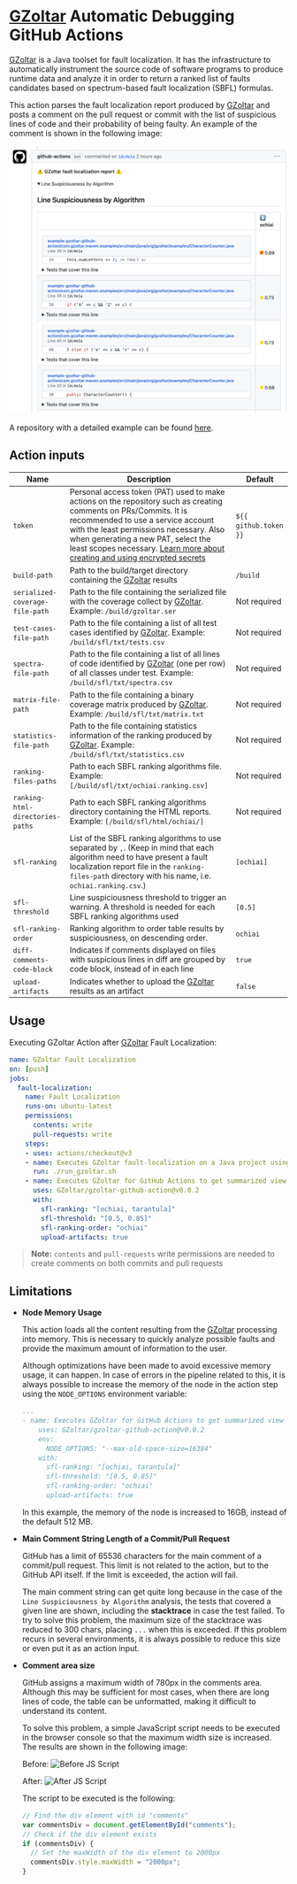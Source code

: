 # [GZoltar](https://github.com/gzoltar/gzoltar) Automatic Debugging GitHub Actions

[GZoltar](https://github.com/gzoltar/gzoltar) is a Java toolset for fault localization. It has the infrastructure to automatically instrument the source code of software programs to produce runtime data and analyze it in order to return a ranked list of faults candidates based on spectrum-based fault localization (SBFL) formulas.

This action parses the fault localization report produced by [GZoltar](https://github.com/gzoltar/gzoltar) and posts a comment on the pull request or commit with the list of suspicious lines of code and their probability of being faulty. An example of the comment is shown in the following image:

![Example of the comment](./docs/images/example.png)

A repository with a detailed example can be found [here](https://github.com/hugofpaiva/example-gzoltar-github-action).

## Action inputs

| Name                      | Description                                                                                                                                                                                                                                                                                                                                                                                                     | Default       |
|---------------------------|-----------------------------------------------------------------------------------------------------------------------------------------------------------------------------------------------------------------------------------------------------------------------------------------------------------------------------------------------------------------------------------------------------------------|---------------|
| `token`                   | Personal access token (PAT) used to make actions on the repository such as creating comments on PRs/Commits. It is recommended to use a service account with the least permissions necessary. Also when generating a new PAT, select the least scopes necessary. [Learn more about creating and using encrypted secrets](https://help.github.com/en/actions/automating-your-workflow-with-github-actions/creating-and-using-encrypted-secrets) | `${{ github.token }}` |
| `build-path`              | Path to the build/target directory containing the [GZoltar](https://github.com/gzoltar/gzoltar) results                                                                                                                                                                                                                                                                                                                                               | `/build`      |
| `serialized-coverage-file-path` | Path to the file containing the serialized file with the coverage collect by [GZoltar](https://github.com/gzoltar/gzoltar). Example: `/build/gzoltar.ser`                                                                                                                                                                                                                                                                                                 | Not required  |
| `test-cases-file-path`    | Path to the file containing a list of all test cases identified by [GZoltar](https://github.com/gzoltar/gzoltar). Example: `/build/sfl/txt/tests.csv`                                                                                                                                                                                                                                                                                                     | Not required  |
| `spectra-file-path`       | Path to the file containing a list of all lines of code identified by [GZoltar](https://github.com/gzoltar/gzoltar) (one per row) of all classes under test. Example: `/build/sfl/txt/spectra.csv`                                                                                                                                                                                                                                                 | Not required  |
| `matrix-file-path`        | Path to the file containing a binary coverage matrix produced by [GZoltar](https://github.com/gzoltar/gzoltar). Example: `/build/sfl/txt/matrix.txt`                                                                                                                                                                                                                                                                                                   | Not required  |
| `statistics-file-path`    | Path to the file containing statistics information of the ranking produced by [GZoltar](https://github.com/gzoltar/gzoltar). Example: `/build/sfl/txt/statistics.csv`                                                                                                                                                                                                                                                                                  | Not required  |
| `ranking-files-paths`     | Path to each SBFL ranking algorithms file. Example: `[/build/sfl/txt/ochiai.ranking.csv]`                                                                                                                                                                                                                                                                                                                        | Not required  |
| `ranking-html-directories-paths`     | Path to each SBFL ranking algorithms directory containing the HTML reports. Example: `[/build/sfl/html/ochiai/]`                                                                                                                                                                                                                                                                                                                        | Not required  |
| `sfl-ranking`             | List of the SBFL ranking algorithms to use separated by `,`. (Keep in mind that each algorithm need to have present a fault localization report file in the `ranking-files-path` directory with his name, i.e. `ochiai.ranking.csv`.)                                                                                                                                                                             | `[ochiai]`    |
| `sfl-threshold`           | Line suspiciousness threshold to trigger an warning. A threshold is needed for each SBFL ranking algorithms used                                                                                                                                                                                                                                                                                                 | `[0.5]`       |
| `sfl-ranking-order`           | Ranking algorithm to order table results by suspiciousness, on descending order.                                                                                                                                                                                                                                                                                                 | `ochiai`       |
| `diff-comments-code-block`           | Indicates if comments displayed on files with suspicious lines in diff are grouped by code block, instead of in each line                                                                                                                                                                                                                                                                                                 | `true`       |
| `upload-artifacts`        | Indicates whether to upload the [GZoltar](https://github.com/gzoltar/gzoltar) results as an artifact                                                                                                                                                                                                                                                                                                                                                    | `false`       |


## Usage

Executing GZoltar Action after [GZoltar](https://github.com/gzoltar/gzoltar) Fault Localization:

```yaml
name: GZoltar Fault Localization
on: [push]
jobs:
  fault-localization:
    name: Fault Localization
    runs-on: ubuntu-latest
    permissions:
      contents: write
      pull-requests: write
    steps:
    - uses: actions/checkout@v3
    - name: Executes GZoltar fault-localization on a Java project using CLI
      run: ./run_gzoltar.sh
    - name: Executes GZoltar for GitHub Actions to get summarized view
      uses: GZoltar/gzoltar-github-action@v0.0.2
      with:
        sfl-ranking: "[ochiai, tarantula]"
        sfl-threshold: "[0.5, 0.85]"
        sfl-ranking-order: "ochiai"
        upload-artifacts: true
```

> **Note:** `contents` and `pull-requests` write permissions are needed to create comments on both commits and pull requests

## Limitations

- **Node Memory Usage**

  This action loads all the content resulting from the [GZoltar](https://github.com/gzoltar/gzoltar) processing into memory. This is necessary to quickly analyze possible faults and provide the maximum amount of information to the user.

  Although optimizations have been made to avoid excessive memory usage, it can happen. In case of errors in the pipeline related to this, it is always possible to increase the memory of the node in the action step using the `NODE_OPTIONS` environment variable:
  ```yaml
  ...
  - name: Executes GZoltar for GitHub Actions to get summarized view
      uses: GZoltar/gzoltar-github-action@v0.0.2
      env:
        NODE_OPTIONS: "--max-old-space-size=16384"
      with:
        sfl-ranking: "[ochiai, tarantula]"
        sfl-threshold: "[0.5, 0.85]"
        sfl-ranking-order: "ochiai"
        upload-artifacts: true
  ```
  In this example, the memory of the node is increased to 16GB, instead of the default 512 MB.

- **Main Comment String Length of a Commit/Pull Request**

  GitHub has a limit of 65536 characters for the main comment of a commit/pull request. This limit is not related to the action, but to the GitHub API itself. If the limit is exceeded, the action will fail.
  
  The main comment string can get quite long because in the case of the `Line Suspiciousness by Algorithm` analysis, the tests that covered a given line are shown, including the **stacktrace** in case the test failed. To try to solve this problem, the maximum size of the stacktrace was reduced to 300 chars, placing `...` when this is exceeded. If this problem recurs in several environments, it is always possible to reduce this size or even put it as an action input.

- **Comment area size**
  
  GitHub assigns a maximum width of 780px in the comments area. Although this may be sufficient for most cases, when there are long lines of code, the table can be unformatted, making it difficult to understand its content.

  To solve this problem, a simple JavaScript script needs to be executed in the browser console so that the maximum width size is increased. The results are shown in the following image:

  Before:
  ![Before JS Script](./docs/images/before_js_script_comment_length_white.png "Before JS Script")

  After:
  ![After JS Script](./docs/images/after_js_script_comment_length_white.png "After JS Script")

  The script to be executed is the following:
  ```javascript
  // Find the div element with id "comments" 
  var commentsDiv = document.getElementById("comments"); 
  // Check if the div element exists 
  if (commentsDiv) { 
    // Set the maxWidth of the div element to 2000px 
    commentsDiv.style.maxWidth = "2000px"; 
  }
  ```
